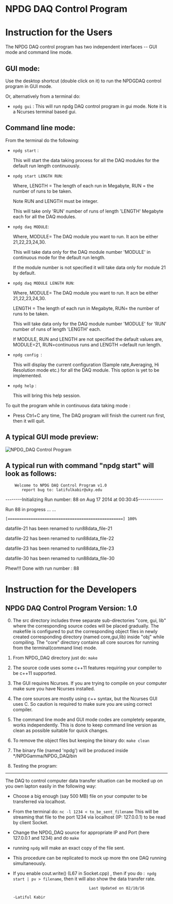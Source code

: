 NPDG DAQ Control Program
===============================


Instruction for the Users
==================================

The NPDG DAQ control program has two independent interfaces --  GUI mode and command line mode.

GUI mode:
----------

Use the desktop shortcut (double click on it) to run the NPDGDAQ control program in GUI mode.

Or, alternatively from a terminal do:

* `npdg gui` :
    This will run npdg DAQ control program in gui mode. Note it is a Ncurses terminal based gui.


Command line mode:
--------------------

From the terminal do the following:
 
* `npdg start` :

  This will start the data taking process for all the DAQ modules for the default run length continuously.

* `npdg start LENGTH RUN`: 

   Where, LENGTH = The length of each run in Megabyte, RUN = the number of runs to be taken.
   
   Note RUN and LENGTH must be integer.
   
   This will take only 'RUN' number of runs of length 'LENGTH' Megabyte each for all the DAQ modules.


* `npdg daq MODULE`:

    Where, MODULE= The DAQ module you want to run. It acn be either 21,22,23,24,30.
    
    This will take data only for the DAQ module number 'MODULE' in continuous mode for the default run length.
    
    If the module number is not specified it will take data only for module 21 by default.       

* `npdg daq MODULE LENGTH RUN`:

    Where, MODULE= The DAQ module you want to run. It acn be either 21,22,23,24,30.
    
     LENGTH = The length of each run in Megabyte, RUN= the number of runs to be taken. 
           
    This will take data only for the DAQ module number 'MODULE' for 'RUN' number of runs of length 'LENGTH' each.
    
    If MODULE, RUN and LENGTH are not specified the default values are, MODULE=21, RUN=continuous runs and LENGTH =default run length.       

* `npdg config `:

    This will display the current configuration (Sample rate,Averaging, Hi Resolution mode etc.) for all the DAQ module.
    This option is yet to be implemented.

* `npdg help` :
 
   This will bring this help session. 

To quit the program while in continuous data taking mode :

- Press Ctrl+C any time, The DAQ program will finish the current run first, then it will quit.

A typical GUI mode preview:
-----------------------------
![](NPDGDAQ_demo.png "NPDG_DAQ Control Program")


A typical run with command "npdg start" will look as follows:
--------------------------------------------------------------


        Welcome to NPDG DAQ Control Program v1.0  
           report bug to: latifulkabir@uky.edu
  
--------Initializing Run number: 88 on Aug 17 2014 at 00:30:45------------

Run 88 in progress ... ... 

`[==================================================] 100% `

datafile-21 has been renamed to run88data_file-21

datafile-22 has been renamed to run88data_file-22

datafile-23 has been renamed to run88data_file-23

datafile-30 has been renamed to run88data_file-30


Phew!!! Done with run number : 88




Instruction for the Developers
=================================

NPDG DAQ Control Program  Version: 1.0
---------------------------------------

 0. The src directory includes three separate sub-directories "core, gui, lib" where the corresponding source codes will be placed gradually.
The makefile is configured to put the corresponding object files in newly created corresponding directory (named core,gui,lib) inside "obj" while compiling. The "core" directory contains all core sources for running from the terminal(command line) mode.

 1. From NPDG_DAQ directory just do: `make`

 2. The source code uses some c++11 features requiring your compiler to be c++11 supported.

 3. The GUI requires Ncurses. If you are trying to compile on your computer make sure you have Ncurses installed.

 4. The core sources are mostly using c++ syntax, but the Ncurses GUI uses C. So caution is required to make sure you are using correct 
    compiler.

 4. The command line mode and GUI mode codes are completely separate, works independently. This is done to keep command line version 
    as clean as possible suitable for quick changes.

 5. To remove the object files but keeping the binary do: `make clean`

 6. The binary file (named 'npdg') will be produced inside */NPDGamma/NPDG_DAQ/bin

 
 5. Testing the program:
-------------------------------
The DAQ to control computer data transfer situation can be mocked up on you own lapton easily in the following way:
 * Choose a big enough (say 500 MB) file on your computer to be transferred via localhost.
 * From the terminal do: `nc -l 1234 < to_be_sent_filename`
   This will be streaming that file to the port 1234 via localhost (IP: 127.0.0.1) to be read by client Socket.
 * Change the NPDG_DAQ source for appropriate IP and Port (here 127.0.0.1 and 1234) and do `make`
 * running `npdg` will make an exact copy of the file sent.
 * This procedure can be replicated to mock up more thn one DAQ running simultaneously. 

 * If you enable cout.write() (L67 in Socket.cpp) , then if you do :` npdg start | pv > filename`, then it will also show the data transfer rate.


										Last Updated on 02/10/16
                                                                                 -Latiful Kabir

